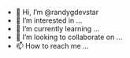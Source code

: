 - 👋 Hi, I’m @randygdevstar
- 👀 I’m interested in ...
- 🌱 I’m currently learning ...
- 💞️ I’m looking to collaborate on ...
- 📫 How to reach me ...

<!---
randygdevstar/randygdevstar is a ✨ special ✨ repository because its `README.md` (this file) appears on your GitHub profile.
You can click the Preview link to take a look at your changes.
--->
